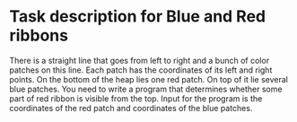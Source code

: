 # Task description for Blue and Red ribbons

There is a straight line that goes from left to right and a bunch 
of color patches on this line.
Each patch has the coordinates of its left and right points. On the bottom
of the heap lies one red patch. On top of it lie several blue patches.
You need to write a program that determines whether some part of red
ribbon is visible from the top. Input for the program is the coordinates
of the red patch and coordinates of the blue patches.
